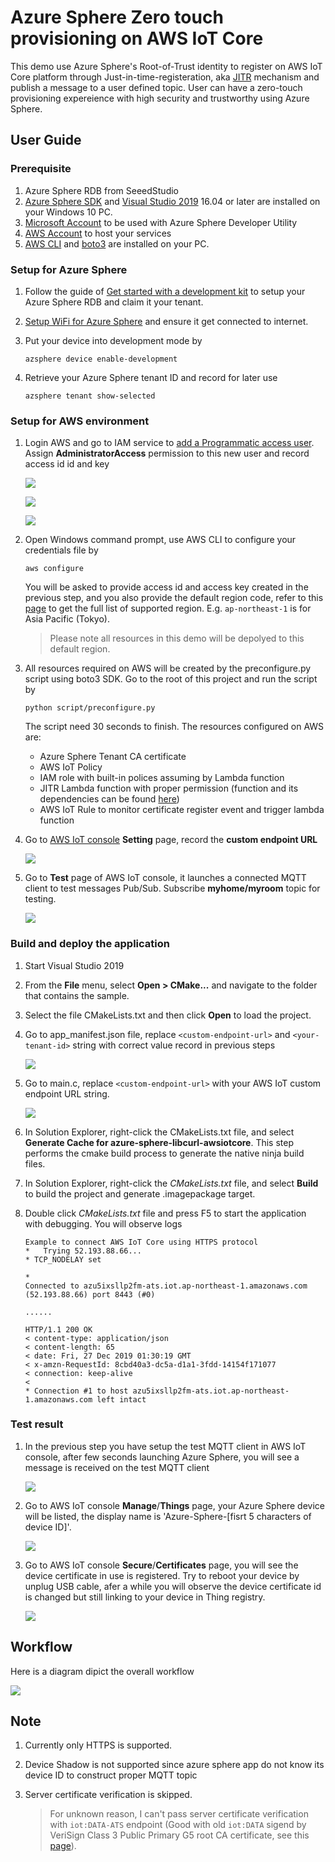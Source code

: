 ﻿# Azure Sphere Zero touch provisioning on AWS IoT Core

This demo use Azure Sphere's Root-of-Trust identity to register on AWS IoT Core platform through Just-in-time-registeration, aka [JITR](https://aws.amazon.com/blogs/iot/just-in-time-registration-of-device-certificates-on-aws-iot/) mechanism and publish a message to a user defined topic. User can have a zero-touch provisioning expereience with high security and trustworthy using Azure Sphere. 

## User Guide

### Prerequisite

1. Azure Sphere RDB from SeeedStudio
2. [Azure Sphere SDK](https://aka.ms/AzureSphereSDKDownload) and [Visual Studio 2019](https://visualstudio.microsoft.com/) 16.04 or later are installed on your Windows 10 PC.
3. [Microsoft Account](https://docs.microsoft.com/en-us/azure-sphere/deployment/microsoft-account) to be used with Azure Sphere Developer Utility
4. [AWS Account](https://aws.amazon.com/) to host your services
5. [AWS CLI](https://aws.amazon.com/cli/) and [boto3](https://boto3.amazonaws.com/v1/documentation/api/latest/guide/quickstart.html#installation) are installed on your PC. 

### Setup for Azure Sphere 

1. Follow the guide of [Get started with a development kit](https://docs.microsoft.com/en-us/azure-sphere/install/overview) to setup your Azure Sphere RDB and claim it your tenant. 
2. [Setup WiFi for Azure Sphere](https://docs.microsoft.com/en-us/azure-sphere/install/configure-wifi#set-up-wi-fi-on-your-azure-sphere-device) and ensure it get connected to internet. 
3. Put your device into development mode by
   
   ```
   azsphere device enable-development
   ```
4. Retrieve your Azure Sphere tenant ID and record for later use
   
   ```
   azsphere tenant show-selected
   ```

### Setup for AWS environment

1. Login AWS and go to IAM service to [add a Programmatic access user](https://docs.aws.amazon.com/IAM/latest/UserGuide/id_users_create.html#id_users_create_console). Assign **AdministratorAccess** permission to this new user and record access id id and key
   
   ![](images/adduser.png)

   ![](images/admin.png)

   ![](images/pwd.png)

2. Open Windows command prompt, use AWS CLI to configure your credentials file by 

   ```
   aws configure
   ``` 

   You will be asked to provide access id and access key created in the previous step, and you also provide the default region code, refer to this [page](https://docs.aws.amazon.com/general/latest/gr/rande.html) to get the full list of supported region. E.g. `ap-northeast-1` is for Asia Pacific (Tokyo). 
   
   > Please note all resources in this demo will be depolyed to this default region.

3. All resources required on AWS will be created by the preconfigure.py script using boto3 SDK. Go to the root of this project and run the script by

    ```
    python script/preconfigure.py
    ```

    The script need 30 seconds to finish. The resources configured on AWS are:

    - Azure Sphere Tenant CA certificate
    - AWS IoT Policy
    - IAM role with built-in polices assuming by Lambda function
    - JITR Lambda function with proper permission (function and its dependencies can be found [here](script/lambda))
    - AWS IoT Rule to monitor certificate register event and trigger lambda function

4. Go to [AWS IoT console](https://console.aws.amazon.com/iot/home) **Setting** page, record the **custom endpoint URL**
   
   ![](images/dp.png)

5. Go to **Test** page of AWS IoT console, it launches a connected MQTT client to test messages Pub/Sub. Subscribe **myhome/myroom** topic for testing. 

    ![](images/sub.png)

### Build and deploy the application

1. Start Visual Studio 2019
2. From the **File** menu, select **Open > CMake...** and navigate to the folder that contains the sample.
3. Select the file CMakeLists.txt and then click **Open** to load the project.
4. Go to app_manifest.json file, replace `<custom-endpoint-url>` and `<your-tenant-id>` string with correct value record in previous steps
   
    ![](images/manifest.png)

5. Go to main.c, replace `<custom-endpoint-url>` with your AWS IoT custom endpoint URL string. 

    ![](images/main.png)

6. In Solution Explorer, right-click the CMakeLists.txt file, and select **Generate Cache for azure-sphere-libcurl-awsiotcore**. This step performs the cmake build process to generate the native ninja build files. 
7. In Solution Explorer, right-click the *CMakeLists.txt* file, and select **Build** to build the project and generate .imagepackage target.
8. Double click *CMakeLists.txt* file and press F5 to start the application with debugging. You will observe logs
   
    ```
    Example to connect AWS IoT Core using HTTPS protocol
   *   Trying 52.193.88.66...
   * TCP_NODELAY set

   * 
   Connected to azu5ixsllp2fm-ats.iot.ap-northeast-1.amazonaws.com (52.193.88.66) port 8443 (#0)

    ......

    HTTP/1.1 200 OK
    < content-type: application/json
    < content-length: 65
    < date: Fri, 27 Dec 2019 01:30:19 GMT
    < x-amzn-RequestId: 8cbd40a3-dc5a-d1a1-3fdd-14154f171077
    < connection: keep-alive
    < 
    * Connection #1 to host azu5ixsllp2fm-ats.iot.ap-northeast-1.amazonaws.com left intact
    ```

### Test result 

1. In the previous step you have setup the test MQTT client in AWS IoT console, after few seconds launching Azure Sphere, you will see a message is received on the test MQTT client

    ![](images/result.png)

9.  Go to AWS IoT console **Manage**/**Things** page, your Azure Sphere device will be listed, the display name is 'Azure-Sphere-[fisrt 5 characters of device ID]'. 

    ![](images/device.png)

10. Go to AWS IoT console **Secure**/**Certificates** page, you will see the device certificate in use is registered. Try to reboot your device by unplug USB cable, afer a while you will observe the device certificate id is changed but still linking to your device in Thing registry. 

    ![](images/cert.png)

## Workflow

Here is a diagram dipict the overall workflow 

![](images/workflow.png)

## Note

1. Currently only HTTPS is supported. 
2. Device Shadow is not supported since azure sphere app do not know its device ID to construct proper MQTT topic
3. Server certificate verification is skipped. 
   
   > For unknown reason, I can't pass server certificate verification with `iot:DATA-ATS` endpoint (Good with old `iot:DATA` sigend by VeriSign Class 3 Public Primary G5 root CA certificate, see this [page](https://docs.aws.amazon.com/iot/latest/developerguide/server-authentication.html)). 
